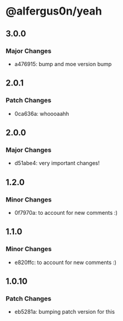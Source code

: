 # @alfergus0n/yeah

## 3.0.0

### Major Changes

- a476915: bump and moe version bump

## 2.0.1

### Patch Changes

- 0ca636a: whoooaahh

## 2.0.0

### Major Changes

- d51abe4: very important changes!

## 1.2.0

### Minor Changes

- 0f7970a: to account for new comments :)

## 1.1.0

### Minor Changes

- e820ffc: to account for new comments :)

## 1.0.10

### Patch Changes

- eb5281a: bumping patch version for this

